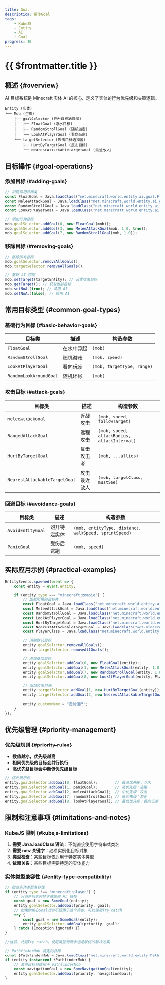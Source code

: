 ```yaml
---
title: Goal
description: 操作Goal
tags:
    - KubeJS
    - Entity
    - AI
    - Goal
progress: 90
---
```


# {{ $frontmatter.title }}

## 概述 {#overview}

AI 目标系统是 Minecraft 实体 AI 的核心，定义了实体的行为优先级和决策逻辑。

```
Entity (实体)
└── Mob (生物)
    ├── goalSelector (行为目标选择器)
    │   ├── FloatGoal (浮水目标)
    │   ├── RandomStrollGoal (随机游走)
    │   └── LookAtPlayerGoal (看向玩家)
    └── targetSelector (攻击目标选择器)
        ├── HurtByTargetGoal (反击目标)
        └── NearestAttackableTargetGoal (最近敌人)
```

## 目标操作 {#goal-operations}

### 添加目标 {#adding-goals}

```js
// 加载常用目标类
const FloatGoal = Java.loadClass("net.minecraft.world.entity.ai.goal.FloatGoal");
const MeleeAttackGoal = Java.loadClass("net.minecraft.world.entity.ai.goal.MeleeAttackGoal");
const RandomStrollGoal = Java.loadClass("net.minecraft.world.entity.ai.goal.RandomStrollGoal");
const LookAtPlayerGoal = Java.loadClass("net.minecraft.world.entity.ai.goal.LookAtPlayerGoal");

// 添加行为目标
mob.goalSelector.addGoal(0, new FloatGoal(mob));
mob.goalSelector.addGoal(3, new MeleeAttackGoal(mob, 1.0, true));
mob.goalSelector.addGoal(7, new RandomStrollGoal(mob, 1.0));
```

### 移除目标 {#removing-goals}

```js
// 移除所有目标
mob.goalSelector.removeAllGoals();
mob.targetSelector.removeAllGoals();

// 基础 AI 控制
mob.setTarget(targetEntity); // 设置攻击目标
mob.getTarget(); // 获取当前目标
mob.setNoAi(true); // 禁用 AI
mob.setNoAi(false); // 启用 AI
```

## 常用目标类型 {#common-goal-types}

### 基础行为目标 {#basic-behavior-goals}

| 目标类 | 描述 | 构造参数 |
|--------|------|----------|
| `FloatGoal` | 在水中浮起 | `(mob)` |
| `RandomStrollGoal` | 随机游走 | `(mob, speed)` |
| `LookAtPlayerGoal` | 看向玩家 | `(mob, targetType, range)` |
| `RandomLookAroundGoal` | 随机环顾 | `(mob)` |

### 攻击目标 {#attack-goals}

| 目标类 | 描述 | 构造参数 |
|--------|------|----------|
| `MeleeAttackGoal` | 近战攻击 | `(mob, speed, followTarget)` |
| `RangedAttackGoal` | 远程攻击 | `(mob, speed, attackRadius, attackInterval)` |
| `HurtByTargetGoal` | 反击攻击者 | `(mob, ...allies)` |
| `NearestAttackableTargetGoal` | 攻击最近敌人 | `(mob, targetClass, mustSee)` |

### 回避目标 {#avoidance-goals}

| 目标类 | 描述 | 构造参数 |
|--------|------|----------|
| `AvoidEntityGoal` | 避开特定实体 | `(mob, entityType, distance, walkSpeed, sprintSpeed)` |
| `PanicGoal` | 受伤后逃跑 | `(mob, speed)` |

## 实际应用示例 {#practical-examples}

```js
EntityEvents.spawned(event => {
    const entity = event.entity;

    if (entity.type === "minecraft:zombie") {
        // 加载所需的目标类
        const FloatGoal = Java.loadClass("net.minecraft.world.entity.ai.goal.FloatGoal");
        const MeleeAttackGoal = Java.loadClass("net.minecraft.world.entity.ai.goal.MeleeAttackGoal");
        const RandomStrollGoal = Java.loadClass("net.minecraft.world.entity.ai.goal.RandomStrollGoal");
        const LookAtPlayerGoal = Java.loadClass("net.minecraft.world.entity.ai.goal.LookAtPlayerGoal");
        const HurtByTargetGoal = Java.loadClass("net.minecraft.world.entity.ai.goal.target.HurtByTargetGoal");
        const NearestAttackableTargetGoal = Java.loadClass("net.minecraft.world.entity.ai.goal.target.NearestAttackableTargetGoal");
        const PlayerClass = Java.loadClass("net.minecraft.world.entity.player.Player");

        // 清除默认目标
        entity.goalSelector.removeAllGoals();
        entity.targetSelector.removeAllGoals();

        // 添加基础目标
        entity.goalSelector.addGoal(0, new FloatGoal(entity));
        entity.goalSelector.addGoal(3, new MeleeAttackGoal(entity, 1.0, true));
        entity.goalSelector.addGoal(7, new RandomStrollGoal(entity, 1.0));
        entity.goalSelector.addGoal(8, new LookAtPlayerGoal(entity, PlayerClass, 8.0));

        // 添加攻击目标
        entity.targetSelector.addGoal(1, new HurtByTargetGoal(entity));
        entity.targetSelector.addGoal(2, new NearestAttackableTargetGoal(entity, PlayerClass, true));
        
        entity.customName = "定制僵尸";
    }
});
```

## 优先级管理 {#priority-management}

### 优先级规则 {#priority-rules}

- **数值越小，优先级越高**
- **相同优先级的目标会并行执行**
- **高优先级目标会中断低优先级目标**

```js
// 优先级示例
entity.goalSelector.addGoal(0, floatGoal);        // 最高优先级：浮水
entity.goalSelector.addGoal(1, panicGoal);        // 高优先级：逃跑
entity.goalSelector.addGoal(2, meleeAttackGoal);  // 中优先级：攻击
entity.goalSelector.addGoal(7, randomStrollGoal); // 低优先级：游走
entity.goalSelector.addGoal(8, lookAtPlayerGoal); // 最低优先级：看向玩家
```

## 限制和注意事项 {#limitations-and-notes}

### KubeJS 限制 {#kubejs-limitations}

1. **需要 Java.loadClass 语法**：不能直接使用字符串或类名
2. **需要 new 关键字**：必须实例化目标对象
3. **类型检查**：某些目标仅适用于特定实体类型
4. **依赖关系**：某些目标需要特定的实体能力

### 实体类型兼容性 {#entity-type-compatibility}

```js
// 检查实体类型兼容性
if (entity.type !== 'minecraft:player') {
    // 只有非玩家实体才能使用 AI 目标
    const goal = new SomeGoal(entity);
    entity.goalSelector.addGoal(priority, goal);
    // 如果你担心Goal也许不适用于这个实体，可以使用Try catch
    try {
        const goal = new SomeGoal(entity);
        entity.goalSelector.addGoal(priority, goal);
    } catch (Exception ignored) {}
}

//当前，比起Try catch，使用类型判断永远是最优的解决方案

// PathfinderMob 特定的目标
const $PathfinderMob = Java.loadClass("net.minecraft.world.entity.PathfinderMob");
if (entity instanceof $PathfinderMob) {
    // 某些目标只适用于 PathfinderMob
    const navigationGoal = new SomeNavigationGoal(entity);
    entity.goalSelector.addGoal(priority, navigationGoal);
}
```